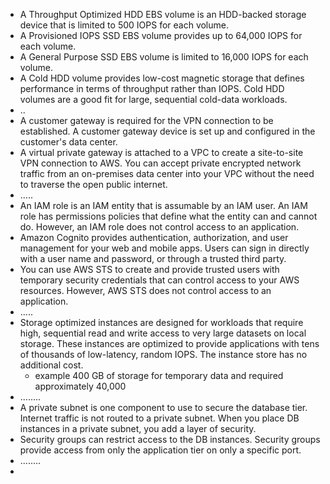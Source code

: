 
- A Throughput Optimized HDD EBS volume is an HDD-backed storage device that is limited to 500 IOPS for each volume.
- A Provisioned IOPS SSD EBS volume provides up to 64,000 IOPS for each volume.
- A General Purpose SSD EBS volume is limited to 16,000 IOPS for each volume.
- A Cold HDD volume provides low-cost magnetic storage that defines performance in terms of throughput rather than IOPS. Cold HDD volumes are a good fit for large, sequential cold-data workloads.
- ..
- A customer gateway is required for the VPN connection to be established. A customer gateway device is set up and configured in the customer's data center.
- A virtual private gateway is attached to a VPC to create a site-to-site VPN connection to AWS. You can accept private encrypted network traffic from an on-premises data center into your VPC without the need to traverse the open public internet.
- .....
- An IAM role is an IAM entity that is assumable by an IAM user. An IAM role has permissions policies that define what the entity can and cannot do. However, an IAM role does not control access to an application.
- Amazon Cognito provides authentication, authorization, and user management for your web and mobile apps. Users can sign in directly with a user name and password, or through a trusted third party.
- You can use AWS STS to create and provide trusted users with temporary security credentials that can control access to your AWS resources. However, AWS STS does not control access to an application.
- .....
- Storage optimized instances are designed for workloads that require high, sequential read and write access to very large datasets on local storage. These instances are optimized to provide applications with tens of thousands of low-latency, random IOPS. The instance store has no additional cost.
  - example  400 GB of storage for temporary data and required approximately 40,000 
- ........
- A private subnet is one component to use to secure the database tier. Internet traffic is not routed to a private subnet. When you place DB instances in a private subnet, you add a layer of security.
- Security groups can restrict access to the DB instances. Security groups provide access from only the application tier on only a specific port.
- ........
- 
